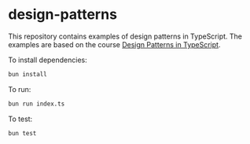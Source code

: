 # design-patterns

This repository contains examples of design patterns in TypeScript. The examples are based on the course [Design Patterns in TypeScript](branas.io).

To install dependencies:

```bash
bun install
```

To run:

```bash
bun run index.ts
```

To test:

```bash
bun test
```
